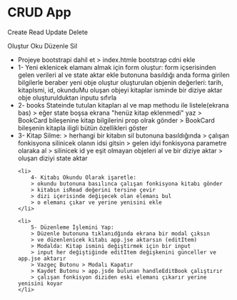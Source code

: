 <h1>CRUD App</h1>
<p>Create Read Update Delete</p>
<p>Oluştur Oku Düzenle Sil</p>

<ul>
    <li>
        Projeye bootstrapi dahil et
        > index.htmle bootstrap cdni ekle
    </li>
    <li>
        1- Yeni eklenicek elamanı almak için form oluştur:
        form içserisinden gelen verileri al ve state aktar
        ekle butonuna basıldığı anda forma girilen bilgilerle beraber yeni obje oluştur
        oluşturulan objenin değerleri: tarih, kitapIsmi, id, okunduMu
        oluşan objeyi kitaplar isminde bir diziye aktar
        obje oluşturulduktan inputu sıfırla
    </li>
    <li>
        2- books Stateinde tutulan kitapları al ve map methodu ile listele(ekrana bas)
        > eğer state boşsa ekrana "henüz kitap eklenmedi" yaz
        > BookCard bileşenine kitap bilgilerini prop olrak gönder
        > BookCard bileşenin kitapla iligli bütün özellikleri göster
    </li>
    <li>
        3- Kitap Silme: 
        > herhangi bir kitabın sil butonuna basıldığında 
        > çalışan fonkisyona silinicek olanın idsi gitsin
        > gelen idyi fonkisyona parametre olaraka  al 
        > silinicek id ye eşit olmayan objeleri al ve bir diziye aktar
        > oluşan diziyi state aktar
    </li>

    <li>
        4- Kitabı Okundu Olarak işaretle:
        > okundu butonuna basılınca çalışan fonkisyona kitabı gönder
        > kitabın isRead değerini tersine çevir
        > dizi içerisinde değişecek olan elemanı bul
        > o elemanı çıkar ve yerine yenisini ekle
    </li>

    <li>
        5- Düzenleme İşlemini Yap:
        > Düzenle butonuna tıklanıdğında ekrana bir modal çıksın
        > ve düzenlenicek kitabı app.jse aktarsın (editItem)
        > Modalda: Kitap ismini değiştirmek için bir input
        > input her değiştiğinde editItem değişkenini günceller ve app.jse aktarır
        > Vazgeç Butonu > Modalı Kapatır
        > Kaydet Butonu > app.jsde bulunan handleEditBook çalıştırır
        > çalışan fonkisyon diziden eski elemanı çıkarır yerine yenisini koyar
    </li>

</ul>
